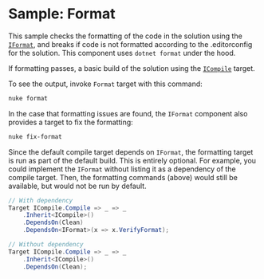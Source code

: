 # Sample: Format

This sample checks the formatting of the code in the solution using the
[`IFormat`](../../src/Components/IFormat.cs), and breaks if code is not
formatted according to the .editorconfig for the solution. This component uses
`dotnet format` under the hood.

If formatting passes, a basic build of the solution using the
[`ICompile`](../../Components/ICompile.cs) target.

To see the output, invoke `Format` target with this command:

```powershell
nuke format
```

In the case that formatting issues are found, the `IFormat` component also
provides a target to fix the formatting:

```powershell
nuke fix-format
```

Since the default compile target depends on `IFormat`, the formatting target is
run as part of the default build. This is entirely optional. For example, you
could implement the `IFormat` without listing it as a dependency of the compile
target. Then, the formatting commands (above) would still be available, but
would not be run by default.

```csharp
// With dependency
Target ICompile.Compile => _ => _
    .Inherit<ICompile>()
    .DependsOn(Clean)
    .DependsOn<IFormat>(x => x.VerifyFormat);

// Without dependency
Target ICompile.Compile => _ => _
    .Inherit<ICompile>()
    .DependsOn(Clean);
```
